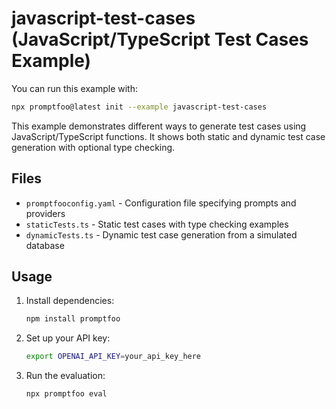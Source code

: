 # javascript-test-cases (JavaScript/TypeScript Test Cases Example)

You can run this example with:

```bash
npx promptfoo@latest init --example javascript-test-cases
```

This example demonstrates different ways to generate test cases using JavaScript/TypeScript functions. It shows both static and dynamic test case generation with optional type checking.

## Files

- `promptfooconfig.yaml` - Configuration file specifying prompts and providers
- `staticTests.ts` - Static test cases with type checking examples
- `dynamicTests.ts` - Dynamic test case generation from a simulated database

## Usage

1. Install dependencies:

   ```bash
   npm install promptfoo
   ```

2. Set up your API key:

   ```bash
   export OPENAI_API_KEY=your_api_key_here
   ```

3. Run the evaluation:

   ```bash
   npx promptfoo eval
   ```
